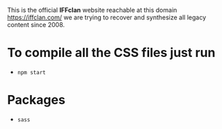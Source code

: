 This is the official **IFFclan** website reachable at this domain https://iffclan.com/ we are trying to recover and synthesize all legacy content since 2008.

# To compile all the CSS files just run
- `npm start`

# Packages
- `sass`
